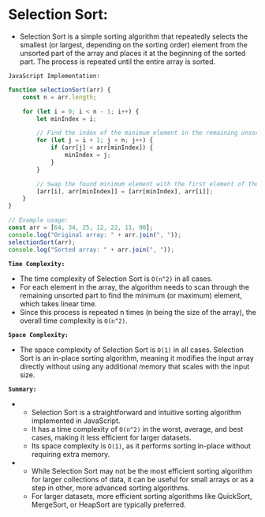 # Selection Sort:
-   Selection Sort is a simple sorting algorithm that repeatedly selects the smallest (or largest, depending on the sorting order) element from the unsorted part of the array and places it at the beginning of the sorted part. The process is repeated until the entire array is sorted.

`JavaScript Implementation:`

```javascript
function selectionSort(arr) {
    const n = arr.length;

    for (let i = 0; i < n - 1; i++) {
        let minIndex = i;

        // Find the index of the minimum element in the remaining unsorted part
        for (let j = i + 1; j < n; j++) {
            if (arr[j] < arr[minIndex]) {
                minIndex = j;
            }
        }

        // Swap the found minimum element with the first element of the unsorted part
        [arr[i], arr[minIndex]] = [arr[minIndex], arr[i]];
    }
}

// Example usage:
const arr = [64, 34, 25, 12, 22, 11, 90];
console.log("Original array: " + arr.join(", "));
selectionSort(arr);
console.log("Sorted array: " + arr.join(", "));
```

**`Time Complexity:`**

-   The time complexity of Selection Sort is `O(n^2)` in all cases. 
-   For each element in the array, the algorithm needs to scan through the remaining unsorted part to find the minimum (or maximum) element, which takes linear time. 
-   Since this process is repeated n times (n being the size of the array), the overall time complexity is `O(n^2)`.

**`Space Complexity:`**

-   The space complexity of Selection Sort is `O(1)` in all cases. Selection Sort is an in-place sorting algorithm, meaning it modifies the input array directly without using any additional memory that scales with the input size.

**`Summary:`**


- 
    -   Selection Sort is a straightforward and intuitive sorting algorithm implemented in JavaScript. 
    -   It has a time complexity of `O(n^2)` in the worst, average, and best cases, making it less efficient for larger datasets. 
    -   Its space complexity is `O(1)`, as it performs sorting in-place without requiring extra memory.

- 
    -   While Selection Sort may not be the most efficient sorting algorithm for larger collections of data, it can be useful for small arrays or as a step in other, more advanced sorting algorithms. 
    -   For larger datasets, more efficient sorting algorithms like QuickSort, MergeSort, or HeapSort are typically preferred.